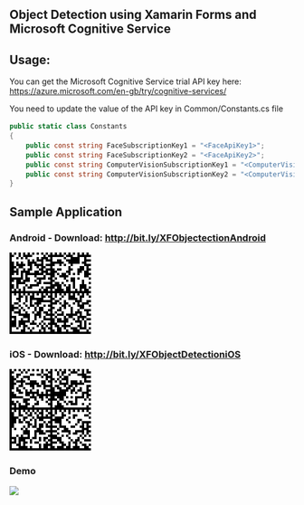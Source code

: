 ##  Object Detection using Xamarin Forms and Microsoft Cognitive Service

## Usage:

You can get the Microsoft Cognitive Service trial API key here:
https://azure.microsoft.com/en-gb/try/cognitive-services/

You need to update the value of the API key in Common/Constants.cs file

```C#
public static class Constants
{
	public const string FaceSubscriptionKey1 = "<FaceApiKey1>";
	public const string FaceSubscriptionKey2 = "<FaceApiKey2>";
	public const string ComputerVisionSubscriptionKey1 = "<ComputerVisionApiKey1>";
	public const string ComputerVisionSubscriptionKey2 = "<ComputerVisionApiKey2>";
}
```

## Sample Application 

### Android - Download: http://bit.ly/XFObjectectionAndroid
![alt text](https://github.com/mecvillarina/XFObjectDetection/blob/master/Assets/QrCodeAndroid.gif)

### iOS - Download: http://bit.ly/XFObjectDetectioniOS
![alt text](https://github.com/mecvillarina/XFObjectDetection/blob/master/Assets/QRCodeiOS.gif)

### Demo
<img src="https://github.com/mecvillarina/XFObjectDetection/blob/master/Assets/Demo.gif" height="50%">